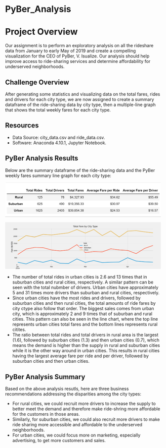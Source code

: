 # PyBer_Analysis
# Project Overview
Our assignment is to perform an exploratory analysis on all the rideshare data from January to early May of 2019 and create a compelling visualization for the CEO of PyBer, V. Isualize. Our analysis should help improve access to ride-sharing services and determine affordability for underserved neighborhoods.

## Challenge Overview
After generating some statistics and visualizing data on the total fares, rides and drivers for each city type, we are now assigned to create a summary dataframe of the ride-sharing data by city type, then a multiple-line graph that shows the total weekly fares for each city type.

## Resources
- Data Source: city_data.csv and ride_data.csv.
- Software: Anaconda 4.10.1, Jupyter Notebook.

## PyBer Analysis Results
Below are the summary dataframe of the ride-sharing data and the PyBer weekly fares summary line graph for each city type:

  ![PyBer Summary by City Type](https://github.com/nhipqnguyen/PyBer_Analysis/blob/main/analysis/PyBer_summary_by_city_type.png)
  
  ![PyBer Fare Summary](https://github.com/nhipqnguyen/PyBer_Analysis/blob/main/analysis/PyBer_fare_summary.png)
  
- The number of total rides in urban cities is 2.6 and 13 times that in suburban cities and rural cities, respectively. A similar pattern can be seen with the total nubmber of drivers. Urban cities have approximately 5 and 31 times more drivers than suburban and rural cities, respectively.
- Since urban cities have the most rides and drivers, followed by suburban cities and then rural cities, the total amounts of ride fares by city ctype also follow that order. The biggest sales comes from urban city, which is approximately 2 and 9 times that of suburban and rural cities. This pattern can also be seen in the line chart, where the top line represents urban cities total fares and the bottom lines represents rural citites.
- The ratio between total rides and total drivers in rural area is the largest (1.6), followed by suburban cities (1.3) and then urban cities (0.7), which means the demand is higher than the supply in rural and suburban cities while it is the other way around in urban cities. This results in rural cities having the largest average fare per ride and per driver, followed by suburban cities and then urban cities. 

## PyBer Analysis Summary
Based on the above analysis resutls, here are three business recommendations addressing the disparities among the city types:
- For rural cities, we could recruit more drivers to increase the supply to better meet the demand and therefore make ride-shring more affordable for the customers in those areas.
- Similarly, for suburban cities, we could also recruit more drivers to make ride sharing more accessible and affordable to the underserved neighborhoods.
- For urban cities, we could focus more on marketing, especially advertising, to get more customers and sales.
